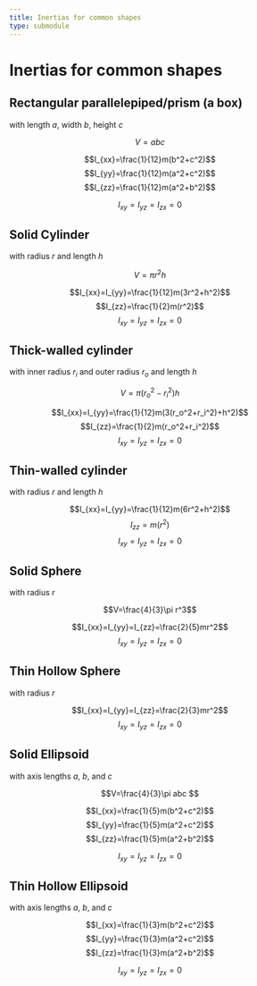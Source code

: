 ```yaml
---
title: Inertias for common shapes
type: submodule
---
```


# Inertias for common shapes

## Rectangular parallelepiped/prism (a box)

with length $a$, width $b$, height $c$

$$V=abc$$

$$I_{xx}=\frac{1}{12}m(b^2+c^2)$$
$$I_{yy}=\frac{1}{12}m(a^2+c^2)$$
$$I_{zz}=\frac{1}{12}m(a^2+b^2)$$

$$I_{xy}=I_{yz}=I_{zx}=0$$

## Solid Cylinder

with radius $r$  and length $h$


$$V=\pi r^2 h$$

$$I_{xx}=I_{yy}=\frac{1}{12}m(3r^2+h^2)$$
$$I_{zz}=\frac{1}{2}m(r^2)$$
$$I_{xy}=I_{yz}=I_{zx}=0$$

## Thick-walled cylinder

with inner radius $r_i$ and outer radius $r_o$ and length $h$

$$V=\pi (r_o^2-r_i^2) h$$

$$I_{xx}=I_{yy}=\frac{1}{12}m(3(r_o^2+r_i^2)+h^2)$$
$$I_{zz}=\frac{1}{2}m(r_o^2+r_i^2)$$
$$I_{xy}=I_{yz}=I_{zx}=0$$

## Thin-walled cylinder

with radius $r$  and length $h$

$$I_{xx}=I_{yy}=\frac{1}{12}m(6r^2+h^2)$$
$$I_{zz}=m(r^2)$$
$$I_{xy}=I_{yz}=I_{zx}=0$$

## Solid Sphere

with radius $r$

$$V=\frac{4}{3}\pi r^3$$

$$I_{xx}=I_{yy}=I_{zz}=\frac{2}{5}mr^2$$
$$I_{xy}=I_{yz}=I_{zx}=0$$

## Thin Hollow Sphere

with radius $r$

$$I_{xx}=I_{yy}=I_{zz}=\frac{2}{3}mr^2$$
$$I_{xy}=I_{yz}=I_{zx}=0$$

## Solid Ellipsoid

with axis lengths $a$, $b$, and $c$

$$V=\frac{4}{3}\pi abc $$

$$I_{xx}=\frac{1}{5}m(b^2+c^2)$$
$$I_{yy}=\frac{1}{5}m(a^2+c^2)$$
$$I_{zz}=\frac{1}{5}m(a^2+b^2)$$

$$I_{xy}=I_{yz}=I_{zx}=0$$

## Thin Hollow Ellipsoid

with axis lengths $a$, $b$, and $c$

$$I_{xx}=\frac{1}{3}m(b^2+c^2)$$
$$I_{yy}=\frac{1}{3}m(a^2+c^2)$$
$$I_{zz}=\frac{1}{3}m(a^2+b^2)$$

$$I_{xy}=I_{yz}=I_{zx}=0$$
